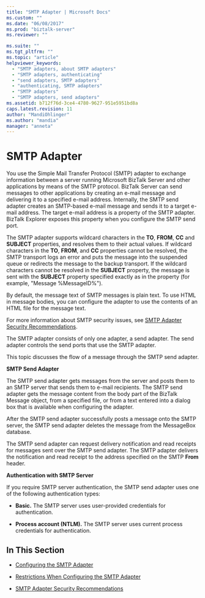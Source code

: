 ```yaml
---
title: "SMTP Adapter | Microsoft Docs"
ms.custom: ""
ms.date: "06/08/2017"
ms.prod: "biztalk-server"
ms.reviewer: ""

ms.suite: ""
ms.tgt_pltfrm: ""
ms.topic: "article"
helpviewer_keywords: 
  - "SMTP adapters, about SMTP adapters"
  - "SMTP adapters, authenticating"
  - "send adapters, SMTP adapters"
  - "authenticating, SMTP adapters"
  - "SMTP adapters"
  - "SMTP adapters, send adapters"
ms.assetid: b712f76d-3ce4-4780-9627-951e5951bd8a
caps.latest.revision: 11
author: "MandiOhlinger"
ms.author: "mandia"
manager: "anneta"
---
```

# SMTP Adapter
You use the Simple Mail Transfer Protocol (SMTP) adapter to exchange information between a server running Microsoft BizTalk Server and other applications by means of the SMTP protocol. BizTalk Server can send messages to other applications by creating an e-mail message and delivering it to a specified e-mail address. Internally, the SMTP send adapter creates an SMTP-based e-mail message and sends it to a target e-mail address. The target e-mail address is a property of the SMTP adapter. BizTalk Explorer exposes this property when you configure the SMTP send port.  
  
 The SMTP adapter supports wildcard characters in the **TO**, **FROM**, **CC** and **SUBJECT** properties, and resolves them to their actual values. If wildcard characters in the **TO**, **FROM**, and **CC** properties cannot be resolved, the SMTP transport logs an error and puts the message into the suspended queue or redirects the message to the backup transport. If the wildcard characters cannot be resolved in the **SUBJECT** property, the message is sent with the **SUBJECT** property specified exactly as in the property (for example, "Message %MessageID%").  
  
 By default, the message text of SMTP messages is plain text. To use HTML in message bodies, you can configure the adapter to use the contents of an HTML file for the message text.  
  
 For more information about SMTP security issues, see [SMTP Adapter Security Recommendations](../core/smtp-adapter-security-recommendations.md).  
  
 The SMTP adapter consists of only one adapter, a send adapter. The send adapter controls the send ports that use the SMTP adapter.  
  
 This topic discusses the flow of a message through the SMTP send adapter.  
  
 **SMTP Send Adapter**  
  
 The SMTP send adapter gets messages from the server and posts them to an SMTP server that sends them to e-mail recipients. The SMTP send adapter gets the message content from the body part of the BizTalk Message object, from a specified file, or from a text entered into a dialog box that is available when configuring the adapter.  
  
 After the SMTP send adapter successfully posts a message onto the SMTP server, the SMTP send adapter deletes the message from the MessageBox database.  
  
 The SMTP send adapter can request delivery notification and read receipts for messages sent over the SMTP send adapter. The SMTP adapter delivers the notification and read receipt to the address specified on the SMTP **From** header.  
  
 **Authentication with SMTP Server**  
  
 If you require SMTP server authentication, the SMTP send adapter uses one of the following authentication types:  
  
-   **Basic.** The SMTP server uses user-provided credentials for authentication.  
  
-   **Process account (NTLM).** The SMTP server uses current process credentials for authentication.  
  
## In This Section  
  
-   [Configuring the SMTP Adapter](../core/configuring-the-smtp-adapter.md)  
  
-   [Restrictions When Configuring the SMTP Adapter](../core/restrictions-when-configuring-the-smtp-adapter.md)  
  
-   [SMTP Adapter Security Recommendations](../core/smtp-adapter-security-recommendations.md)
